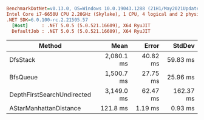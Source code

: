 ``` ini

BenchmarkDotNet=v0.13.0, OS=Windows 10.0.19043.1288 (21H1/May2021Update)
Intel Core i7-6650U CPU 2.20GHz (Skylake), 1 CPU, 4 logical and 2 physical cores
.NET SDK=6.0.100-rc.2.21505.57
  [Host]     : .NET 5.0.5 (5.0.521.16609), X64 RyuJIT
  DefaultJob : .NET 5.0.5 (5.0.521.16609), X64 RyuJIT


```
|                     Method |       Mean |    Error |    StdDev |
|--------------------------- |-----------:|---------:|----------:|
|                   DfsStack | 2,080.1 ms | 40.82 ms |  59.83 ms |
|                   BfsQueue | 1,500.7 ms | 27.75 ms |  25.96 ms |
| DepthFirstSearchUndirected | 3,149.0 ms | 62.47 ms | 162.37 ms |
|     AStarManhattanDistance |   121.8 ms |  1.19 ms |   0.93 ms |
